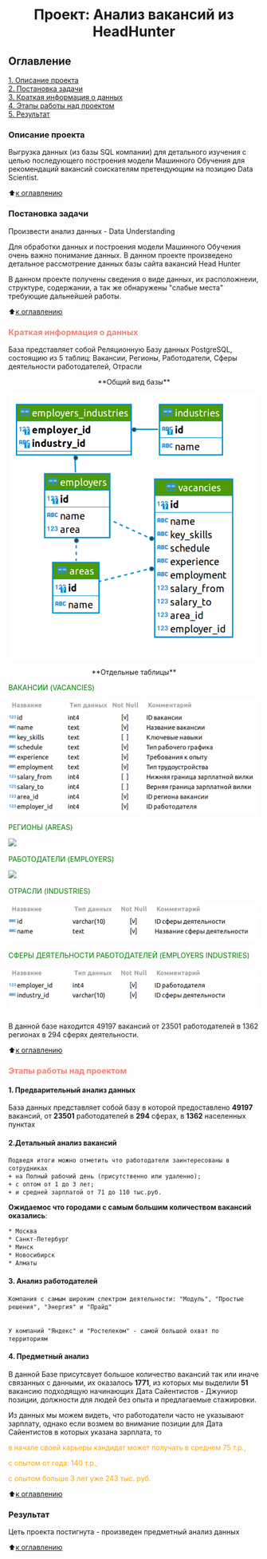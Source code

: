 # <center> Проект: Анализ вакансий из HeadHunter


## Оглавление  
[1. Описание проекта](.README.md#Описание-проекта)  
[2. Постановка задачи ](.README.md#Постановка-задачи)  
[3. Краткая информация о данных](.README.md#Краткая-информация-о-данных)  
[4. Этапы работы над проектом](.README.md#Этапы-работы-над-проектом)  
[5. Результат](.README.md##Результат)    


### Описание проекта  
Выгрузка данных (из базы SQL компании) для детального изучения с целью последующего построения модели Машинного Обучения для рекомендаций вакансий соискателям претендующим на позицию Data Scientist.
    
:arrow_up:[к оглавлению](_) 


### Постановка задачи   

Произвести анализ данных - Data Understanding

Для обработки данных и построения модели Машинного Обучения очень важно понимание данных.
В данном проекте произведено детальное рассмотрение данных базы сайта вакансий Head Hunter

В данном проекте получены сведения о виде данных, их расположнеии, структуре, содержании, а так же обнаружены "слабые места" 
требующие дальнейшей работы. 

:arrow_up:[к оглавлению](_) 
### <span style="color: salmon;"> Краткая информация о данных
База представляет собой Реляционную Базу данных PostgreSQL, состоящию из 5 таблиц: Вакансии, Регионы, Работодатели, Сферы деятельности работодателей, Отрасли


<center>**Общий вид базы** </center>
    
![](https://raw.githubusercontent.com/danilovabg/Analisys_and_data_understanding_hh/master/pictures/SQL_pj2_2_1.png)

<center>  **Отдельные таблицы** </center>
    
<span style="color: green;">ВАКАНСИИ (VACANCIES)</span>

![](https://raw.githubusercontent.com/danilovabg/Analisys_and_data_understanding_hh/master/pictures/vacancies.png)

<span style="color: green;"> РЕГИОНЫ (AREAS)</span>

![](https://raw.githubusercontent.com/danilovabg/Analisys_and_data_understanding_hh/pictures/areas.png)

<span style="color: green;"> РАБОТОДАТЕЛИ (EMPLOYERS)</span>

![](https://raw.githubusercontent.com/danilovabg/Analisys_and_data_understanding_hh/pictures/employers.png)

<span style="color: green;"> ОТРАСЛИ (INDUSTRIES)</span>

![](https://raw.githubusercontent.com/danilovabg/Analisys_and_data_understanding_hh/master/pictures/industries.png)

<span style="color: green;"> СФЕРЫ ДЕЯТЕЛЬНОСТИ РАБОТОДАТЕЛЕЙ (EMPLOYERS INDUSTRIES)</span>

![](https://raw.githubusercontent.com/danilovabg/Analisys_and_data_understanding_hh/master/pictures/employers_industries.png)

В данной базе находится 49197 вакансий от 23501 работодателей в 1362 регионах в 294 сферях деятельности.

:arrow_up:[к оглавлению](_) 


### <span style="color: salmon;"> Этапы работы над проектом  

#### 1. Предварительный анализ данных

База данных представляет собой базу в которой предоставлено   **49197**   вакансий, от   **23501**   работодателей в    **294**   сферах, в   **1362**   населенных пунктах

#### 2.Детальный анализ вакансий

    Подведя итоги можно отметить что работодатели заинтересованы в сотрудниках 
    + на Полный рабочий день (присутственно или удаленно);
    + с оптом от 1 до 3 лет; 
    + и средней зарплатой от 71 до 110 тыс.руб.

**Ожидаемос что городами с самым большим количеством вакансий оказались**:


    * Москва
    * Санкт-Петербург
    * Минск
    * Новосибирск
    * Алматы


#### 3. Анализ работодателей


    Компания с самым широким спектром деятельности: "Модуль", "Простые решения", "Энергия" и "Прайд" 


    У компаний "Яндекс" и "Ростелеком" - самой большой охват по территориям

#### 4. Предметный анализ
 
 В данной Базе присутсвует большое количество вакансий так или иначе связанных с данными, их оказалось **1771**, из которых мы выделили **51** вакансию подходящую начинающих Дата Сайентистов - Джуниор позиции, должности для людей без опыта и предлагаемые стажировки.

 Из данных мы можем видеть, что работодатели часто не указывают зарплату, однако если возмем во внимание позиции для Дата Сайентистов в которых указана зарплата, то 

<span style="color:orange">в начале своей карьеры кандидат может получать в среднем  75 т.р., </span>

<span style="color:orange">с опытом от года: 140 т.р., </span>

<span style="color:orange">с опытом больше 3 лет уже 243 тыс. руб.</span>

:arrow_up:[к оглавлению](.README.md#Оглавление)

### Результат
Цеть проекта постигнута - произведен предметный анализ данных  

:arrow_up:[к оглавлению](.README.md#Оглавление)
